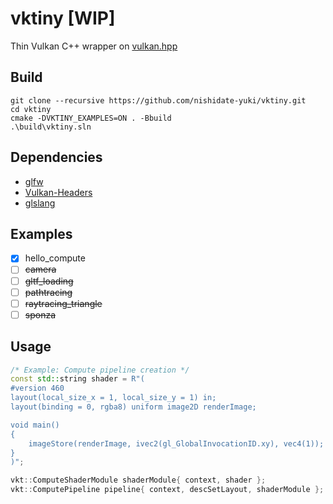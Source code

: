 # vktiny [WIP]

Thin Vulkan C++ wrapper on [vulkan.hpp](https://github.com/KhronosGroup/Vulkan-Hpp)

## Build

```
git clone --recursive https://github.com/nishidate-yuki/vktiny.git
cd vktiny
cmake -DVKTINY_EXAMPLES=ON . -Bbuild
.\build\vktiny.sln
```

## Dependencies

- [glfw](https://github.com/glfw/glfw.git)
- [Vulkan-Headers](https://github.com/KhronosGroup/Vulkan-Headers.git)
- [glslang](https://github.com/KhronosGroup/glslang.git)

## Examples

- [x] hello_compute
- [ ] ~~camera~~
- [ ] ~~gltf_loading~~
- [ ] ~~pathtracing~~
- [ ] ~~raytracing_triangle~~
- [ ] ~~sponza~~

## Usage

```cpp
/* Example: Compute pipeline creation */
const std::string shader = R"(
#version 460
layout(local_size_x = 1, local_size_y = 1) in;
layout(binding = 0, rgba8) uniform image2D renderImage;

void main()
{
	imageStore(renderImage, ivec2(gl_GlobalInvocationID.xy), vec4(1));
}
)";

vkt::ComputeShaderModule shaderModule{ context, shader };
vkt::ComputePipeline pipeline{ context, descSetLayout, shaderModule };
```

<!--
![vktiny](https://user-images.githubusercontent.com/30839669/130312423-1ed40a68-d7ad-4512-bf08-63be05bb3444.png)

## usage

Adding Resources

```cpp
// Create vertices
std::vector<vkt::Vertex> vertices{
    { { 0.0, -0.3, 0.0} },
    { { 0.3,  0.3, 0.0} },
    { {-0.3,  0.3, 0.0} } };

// Create vertex buffer
vkt::Buffer vertexBuffer;
vertexBuffer.initialize(context, sizeof(Vertex) * vertices.size(),
                        vkBU::eStorageBuffer | vkBU::eShaderDeviceAddress,
                        vkMP::eHostVisible | vkMP::eHostCoherent,
                        vertices.data());

// Add vertex buffer descriptor
vkt::DescriptorManager descManager;
descManager.initialize(context);
descManager.addStorageBuffer(vertexBuffer, /*binding = */0);
```

Pipeline creation

```cpp
vkt::RayTracingPipeline rtPipeline;
rtPipeline.initialize(context);
rtPipeline.addRaygenShader("shader/spv/raygen.rgen.spv");
rtPipeline.addMissShader("shader/spv/miss.rmiss.spv");
rtPipeline.addChitShader("shader/spv/closesthit.rchit.spv");
rtPipeline.prepare(descManager);
```

Loading gltf

```cpp
// Load scene
vkt::Scene scene;
scene.setMeshUsage(vkBU::eAccelerationStructureBuildInputReadOnlyKHR);
scene.setMeshProperties(vkMP::eHostVisible | vkMP::eHostCoherent);
scene.loadFile(context, "asset/Duck/Duck.gltf");
```

Setting up input callbacks

```cpp
context.getInput().setOnMouseButton(
    [&](const int button, const int action, const int mods) {
        vkt::log::info("{} {} {}", button, action, mods);
    }
);
``` -->
